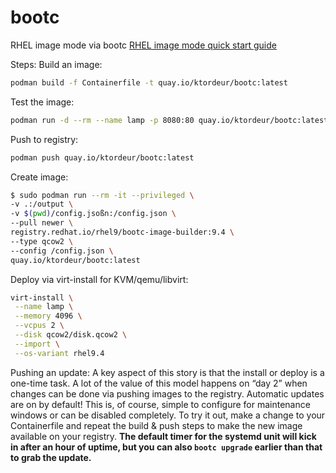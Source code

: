 # bootc

RHEL image mode via bootc
[RHEL image mode quick start guide](https://www.redhat.com/en/blog/image-mode-red-hat-enterprise-linux-quick-start-guide)

Steps:
Build an image:

```bash
podman build -f Containerfile -t quay.io/ktordeur/bootc:latest
```

Test the image:

```bash
podman run -d --rm --name lamp -p 8080:80 quay.io/ktordeur/bootc:latest /sbin/init
```

Push to registry:

```bash
podman push quay.io/ktordeur/bootc:latest
```

Create image:

```bash
$ sudo podman run --rm -it --privileged \
-v .:/output \
-v $(pwd)/config.jsoßn:/config.json \
--pull newer \
registry.redhat.io/rhel9/bootc-image-builder:9.4 \
--type qcow2 \
--config /config.json \
quay.io/ktordeur/bootc:latest
```

Deploy via virt-install for KVM/qemu/libvirt:

```bash
virt-install \
 --name lamp \
 --memory 4096 \
 --vcpus 2 \
 --disk qcow2/disk.qcow2 \
 --import \
 --os-variant rhel9.4
```

Pushing an update:
A key aspect of this story is that the install or deploy is a one-time task. A lot of the value of this model happens on “day 2” when changes can be done via pushing images to the registry. Automatic updates are on by default! This is, of course, simple to configure for maintenance windows or can be disabled completely. To try it out, make a change to your Containerfile and repeat the build & push steps to make the new image available on your registry.  **The default timer for the systemd unit will kick in after an hour of uptime, but you can also `bootc upgrade` earlier than that to grab the update.**